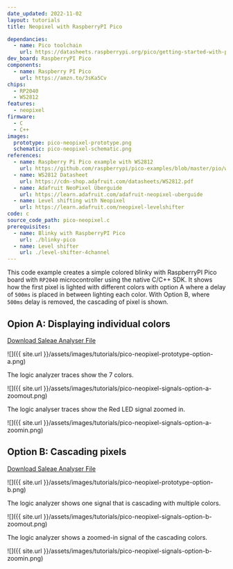 ```yaml
---
date_updated: 2022-11-02
layout: tutorials
title: Neopixel with RaspberryPI Pico

dependancies:
  - name: Pico toolchain
    url: https://datasheets.raspberrypi.org/pico/getting-started-with-pico.pdf
dev_board: RaspberryPI Pico
components:
  - name: Raspberry PI Pico
    url: https://amzn.to/3sKa5Cv
chips:
  - RP2040
  - WS2812
features:
  - neopixel
firmware:
  - C
  - C++
images:
  prototype: pico-neopixel-prototype.png
  schematic: pico-neopixel-schematic.png
references:
  - name: Raspberry Pi Pico example with WS2812
    url: https://github.com/raspberrypi/pico-examples/blob/master/pio/ws2812/ws2812.c
  - name: WS2812 Datasheet
    url: https://cdn-shop.adafruit.com/datasheets/WS2812.pdf
  - name: Adafruit NeoPixel Überguide
    url: https://learn.adafruit.com/adafruit-neopixel-uberguide
  - name: Level shifting with Neopixel
    url: https://learn.adafruit.com/neopixel-levelshifter
code: c
source_code_path: pico-neopixel.c
prerequisites:
  - name: Blinky with RaspberryPI Pico
    url: ./blinky-pico
  - name: Level shifter
    url: ./level-shifter-4channel
---
```


This code example creates a simple colored blinky with RaspberryPI Pico board with `RP2040` microcontroller using the native C/C++ SDK. It shows how the first pixel is lighted with different colors with option A where a delay of `500ms` is placed in between lighting each color. With Option B, where `500ms` delay is removed, the cascading of pixel is shown.

## Opion A: Displaying individual colors

<a href="https://github.com/hutscape/hutscape.github.io/tree/master/{{page.path | replace:'.md',''}}/pico-neopixel-option-a.sal" class="button is-primary">Download Saleae Analyser File</a>

![]({{ site.url }}/assets/images/tutorials/pico-neopixel-prototype-option-a.png)

The logic analyzer traces show the 7 colors.

![]({{ site.url }}/assets/images/tutorials/pico-neopixel-signals-option-a-zoomout.png)

The logic analyser traces show the Red LED signal zoomed in.

![]({{ site.url }}/assets/images/tutorials/pico-neopixel-signals-option-a-zoomin.png)

## Option B: Cascading pixels

<a href="https://github.com/hutscape/hutscape.github.io/tree/master/{{page.path | replace:'.md',''}}/pico-neopixel-option-B.sal" class="button is-primary">Download Saleae Analyser File</a>

![]({{ site.url }}/assets/images/tutorials/pico-neopixel-prototype-option-b.png)

The logic analyzer shows one signal that is cascading with multiple colors.

![]({{ site.url }}/assets/images/tutorials/pico-neopixel-signals-option-b-zoomout.png)

The logic analyzer shows a zoomed-in signal of the cascading colors.

![]({{ site.url }}/assets/images/tutorials/pico-neopixel-signals-option-b-zoomin.png)
